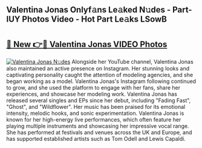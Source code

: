 ## Valentina Jonas Onlyf𝚊ns Le𝚊ked N𝚞des - Part-IUY Photos Video - Hot Part Le𝚊ks LSowB

# <h2><a href="http://ab48576.deff.icu/?id=Valentina+Jonas">🔗 New 👉🔴 Valentina Jonas VIDEO Photos</a></h2>

[![Valentina Jonas N𝚞des](https://i.imgur.com/rIISA9y.gif)](http://ab48576.deff.icu/?id=Valentina+Jonas)
Alongside her YouTube channel, Valentina Jonas also maintained an active presence on Instagram. Her stunning looks and captivating personality caught the attention of modeling agencies, and she began working as a model. Valentina Jonas's Instagram following continued to grow, and she used the platform to engage with her fans, share her experiences, and showcase her modeling work. Valentina Jonas has released several singles and EPs since her debut, including "Fading Fast", "Ghost", and "Wildflower". Her music has been praised for its emotional intensity, melodic hooks, and sonic experimentation. Valentina Jonas is known for her high-energy live performances, which often feature her playing multiple instruments and showcasing her impressive vocal range. She has performed at festivals and venues across the UK and Europe, and has supported established artists such as Tom Odell and Lewis Capaldi.
